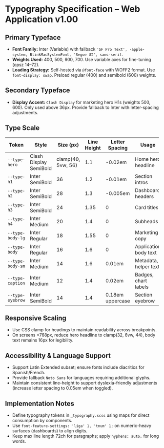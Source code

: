 # Typography Specification – Web Application v1.00

## Primary Typeface
- **Font Family:** Inter (Variable) with fallback `'SF Pro Text', -apple-system, BlinkMacSystemFont, 'Segoe UI', sans-serif`.
- **Weights Used:** 400, 500, 600, 700. Use variable axes for fine-tuning (opsz 14–72).
- **Loading Strategy:** Self-hosted via `@font-face` with WOFF2 format. Use `font-display: swap`. Preload regular (400) and semibold (600) weights.

## Secondary Typeface
- **Display Accent:** `Clash Display` for marketing hero H1s (weights 500, 600). Only used above 36px. Provide fallback to Inter with letter-spacing adjustments.

## Type Scale
| Token | Style | Size (px) | Line Height | Letter Spacing | Usage |
| --- | --- | --- | --- | --- | --- |
| `--type-hero` | Clash Display SemiBold | clamp(40, 5vw, 56) | 1.1 | -0.02em | Home hero headline |
| `--type-h1` | Inter SemiBold | 36 | 1.2 | -0.01em | Section intros |
| `--type-h2` | Inter SemiBold | 28 | 1.3 | -0.005em | Dashboard headers |
| `--type-h3` | Inter SemiBold | 24 | 1.35 | 0 | Card titles |
| `--type-h4` | Inter Medium | 20 | 1.4 | 0 | Subheads |
| `--type-body-lg` | Inter Regular | 18 | 1.55 | 0 | Marketing copy |
| `--type-body` | Inter Regular | 16 | 1.6 | 0 | Application body text |
| `--type-body-sm` | Inter Medium | 14 | 1.6 | 0.01em | Metadata, helper text |
| `--type-caption` | Inter Medium | 12 | 1.4 | 0.02em | Badges, chart labels |
| `--type-eyebrow` | Inter SemiBold | 14 | 1.4 | 0.18em uppercase | Section eyebrow |

## Responsive Scaling
- Use CSS clamp for headings to maintain readability across breakpoints.
- On screens <768px, reduce hero headline to clamp(32, 6vw, 44), body text remains 16px for legibility.

## Accessibility & Language Support
- Support Latin Extended subset; ensure fonts include diacritics for Spanish/French.
- Provide fallback `Noto Sans` for languages requiring additional glyphs.
- Maintain consistent line-height to support dyslexia-friendly adjustments (increase letter spacing to 0.05em when toggled).

## Implementation Notes
- Define typography tokens in `_typography.scss` using maps for direct consumption by components.
- Use `font-feature-settings: 'liga' 1, 'tnum' 1;` on numeric-heavy surfaces (dashboards) to align digits.
- Keep max line length 72ch for paragraphs; apply `hyphens: auto;` for long words.
